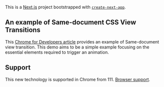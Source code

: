 This is a [Next.js](https://nextjs.org/) project bootstrapped with [`create-next-app`](https://github.com/vercel/next.js/tree/canary/packages/create-next-app).

## An example of Same-document CSS View Transitions

This [Chrome for Developers article](https://developer.chrome.com/docs/web-platform/view-transitions) provides an example of Same-document view transition. This demo aims to be a simple example focusing on the essential elements required to trigger an animation.

## Support

This new technology is supported in Chrome from 111. [Browser support](https://caniuse.com/view-transitions).
